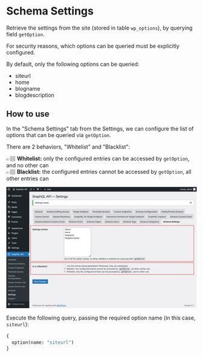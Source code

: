 # Schema Settings

Retrieve the settings from the site (stored in table `wp_options`), by querying field `getOption`.

For security reasons, which options can be queried must be explicitly configured.

By default, only the following options can be queried:

- siteurl
- home
- blogname
- blogdescription

## How to use

In the "Schema Settings" tab from the Settings, we can configure the list of options that can be queried via `getOption`.

There are 2 behaviors, "Whitelist" and "Blacklist":

👉🏽 <strong>Whitelist:</strong> only the configured entries can be accessed by `getOption`, and no other can<br/>
👉🏽 <strong>Blacklist:</strong> the configured entries cannot be accessed by `getOption`, all other entries can

<a href="../../images/schema-configuration-settings.jpg" target="_blank">![White/Blacklist option names, in the Settings page](../../images/schema-configuration-settings.jpg "White/Blacklist option names, in the Settings page")</a>

Execute the following query, passing the required option name (in this case, `siteurl`):

```graphql
{
  option(name: "siteurl")
}
```
